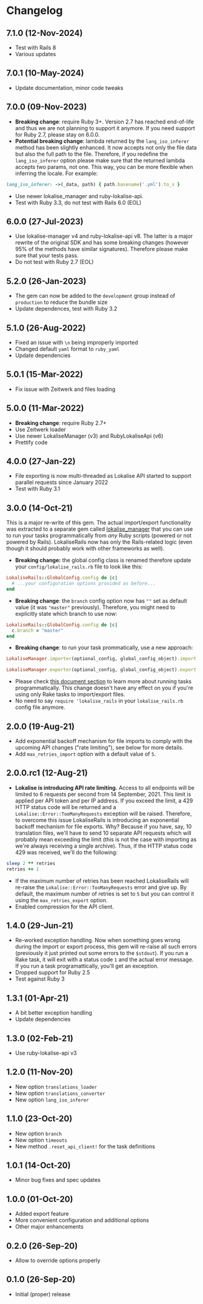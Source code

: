 # Changelog

## 7.1.0 (12-Nov-2024)

* Test with Rails 8
* Various updates

## 7.0.1 (10-May-2024)

* Update documentation, minor code tweaks

## 7.0.0 (09-Nov-2023)

* **Breaking change**: require Ruby 3+. Version 2.7 has reached end-of-life and thus we are not planning to support it anymore. If you need support for Ruby 2.7, please stay on 6.0.0.
* **Potential breaking change**: lambda returned by the `lang_iso_inferer` method has been slightly enhanced. It now accepts not only the file data but also the full path to the file. Therefore, if you redefine the `lang_iso_inferer` option please make sure that the returned lambda accepts two params, not one. This way, you can be more flexible when inferring the locale. For example:

```ruby
lang_iso_inferer: ->(_data, path) { path.basename('.yml').to_s }
```

* Use newer lokalise_manager and ruby-lokalise-api.
* Test with Ruby 3.3, do not test with Rails 6.0 (EOL)

## 6.0.0 (27-Jul-2023)

* Use lokalise-manager v4 and ruby-lokalise-api v8. The latter is a major rewrite of the original SDK and has some breaking changes (however 95% of the methods have similar signatures). Therefore please make sure that your tests pass.
* Do not test with Ruby 2.7 (EOL)

## 5.2.0 (26-Jan-2023)

* The gem can now be added to the `development` group instead of `production` to reduce the bundle size
* Update dependences, test with Ruby 3.2

## 5.1.0 (26-Aug-2022)

* Fixed an issue with `\n` being improperly imported
* Changed default `yaml` format to `ruby_yaml` 
* Update dependencies

## 5.0.1 (15-Mar-2022)

* Fix issue with Zeitwerk and files loading

## 5.0.0 (11-Mar-2022)

* **Breaking change**: require Ruby 2.7+
* Use Zeitwerk loader
* Use newer LokaliseManager (v3) and RubyLokaliseApi (v6)
* Prettify code

## 4.0.0 (27-Jan-22)

* File exporting is now multi-threaded as Lokalise API started to support parallel requests since January 2022
* Test with Ruby 3.1

## 3.0.0 (14-Oct-21)

This is a major re-write of this gem. The actual import/export functionality was extracted to a separate gem called [lokalise_manager](https://github.com/bodrovis/lokalise_manager) that you can use to run your tasks programmatically from *any* Ruby scripts (powered or not powered by Rails). LokaliseRails now has only the Rails-related logic (even though it should probably work with other frameworks as well).

* **Breaking change:** the global config class is renamed therefore update your `config/lokalise_rails.rb` file to look like this:

```ruby
LokaliseRails::GlobalConfig.config do |c|
  # ...your configuration options provided as before...
end
```

* **Breaking change**: the `branch` config option now has `""` set as default value (it was `"master"` previously). Therefore, you might need to explicitly state which branch to use now:

```ruby
LokaliseRails::GlobalConfig.config do |c|
  c.branch = "master"
end
```

* **Breaking change**: to run your task prommatically, use a new approach:

```ruby
LokaliseManager.importer(optional_config, global_config_object).import!

LokaliseManager.exporter(optional_config, global_config_object).export!
```

* Please check [this document section](https://github.com/bodrovis/lokalise_rails#running-tasks-programmatically) to learn more about running tasks programmatically. This change doesn't have any effect on you if you're using only Rake tasks to import/export files.
* No need to say `require 'lokalise_rails` in your `lokalise_rails.rb` config file anymore.

## 2.0.0 (19-Aug-21)

* Add exponential backoff mechanism for file imports to comply with the upcoming API changes ("rate limiting"), see below for more details.
* Add `max_retries_import` option with a default value of `5`.

## 2.0.0.rc1 (12-Aug-21)

* **Lokalise is introducing API rate limiting.** Access to all endpoints will be limited to 6 requests per second from 14 September, 2021. This limit is applied per API token and per IP address. If you exceed the limit, a 429 HTTP status code will be returned and a `Lokalise::Error::TooManyRequests` exception will be raised. Therefore, to overcome this issue LokaliseRails is introducing an exponential backoff mechanism for file exports. Why? Because if you have, say, 10 translation files, we'll have to send 10 separate API requests which will probably mean exceeding the limit (this is not the case with importing as we're always receiving a single archive). Thus, if the HTTP status code 429 was received, we'll do the following:

```ruby
sleep 2 ** retries
retries += 1
```

* If the maximum number of retries has been reached LokaliseRails will re-raise the `Lokalise::Error::TooManyRequests` error and give up. By default, the maximum number of retries is set to `5` but you can control it using the `max_retries_export` option.
* Enabled compression for the API client.

## 1.4.0 (29-Jun-21)

* Re-worked exception handling. Now when something goes wrong during the import or export process, this gem will re-raise all such errors (previously it just printed out some errors to the `$stdout`). If you run a Rake task, it will exit with a status code `1` and the actual error message. If you run a task programattically, you'll get an exception.
* Dropped support for Ruby 2.5
* Test against Ruby 3

## 1.3.1 (01-Apr-21)

* A bit better exception handling
* Update dependencies

## 1.3.0 (02-Feb-21)

* Use ruby-lokalise-api v3

## 1.2.0 (11-Nov-20)

* New option `translations_loader`
* New option `translations_converter`
* New option `lang_iso_inferer`

## 1.1.0 (23-Oct-20)

* New option `branch`
* New option `timeouts`
* New method `.reset_api_client!` for the task definitions

## 1.0.1 (14-Oct-20)

* Minor bug fixes and spec updates

## 1.0.0 (01-Oct-20)

* Added export feature
* More convenient configuration and additional options
* Other major enhancements

## 0.2.0 (26-Sep-20)

* Allow to override options properly

## 0.1.0 (26-Sep-20)

* Initial (proper) release

